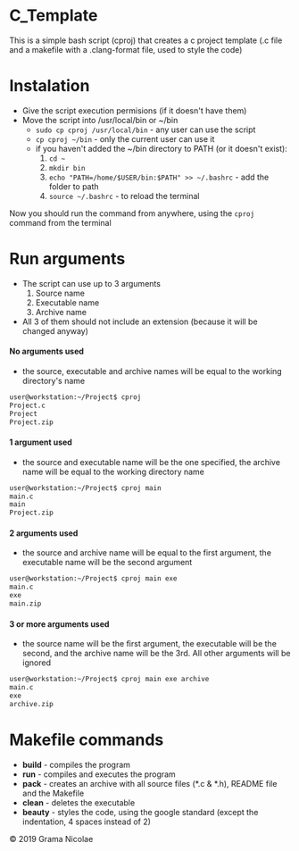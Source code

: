 # C_Template

This is a simple bash script (cproj) that creates a c project template (.c file and a makefile with a .clang-format file, used to style the code)

# Instalation
- Give the script execution permisions (if it doesn't have them)
` `
- Move the script into /usr/local/bin or ~/bin
    - `sudo cp cproj /usr/local/bin` - any user can use the script
    - `cp cproj ~/bin` - only the current user can use it
    - if you haven't added the ~/bin directory to PATH (or it doesn't exist): 
        1. `cd ~`
        2. `mkdir bin`
        3. `echo "PATH=/home/$USER/bin:$PATH" >> ~/.bashrc` - add the folder to path
        4. `source ~/.bashrc` - to reload the terminal

Now you should run the command from anywhere, using the `cproj` command from the terminal


# Run arguments
- The script can use up to 3 arguments
    1. Source name
    2. Executable name
    3. Archive name
- All 3 of them should not include an extension (because it will be changed anyway)

#### No arguments used
- the source, executable and archive names will be equal to the working directory's name
```bash
user@workstation:~/Project$ cproj
Project.c
Project
Project.zip
```

#### 1 argument used
- the source and executable name will be the one specified, the archive name will be equal to the working directory name
```bash
user@workstation:~/Project$ cproj main
main.c
main
Project.zip
```

#### 2 arguments used
- the source and archive name will be equal to the first argument, the executable name will be
the second argument
```bash
user@workstation:~/Project$ cproj main exe
main.c
exe
main.zip
```

#### 3 or more arguments used
- the source name will be the first argument, the executable will be the second, and the archive name will be the 3rd. All other arguments will be ignored
```bash
user@workstation:~/Project$ cproj main exe archive
main.c
exe
archive.zip
```

# Makefile commands

- **build** - compiles the program
- **run** - compiles and executes the program
- **pack** - creates an archive with all source files (*.c & *.h), README file and the Makefile
- **clean** - deletes the executable
- **beauty** - styles the code, using the google standard (except the indentation, 4 spaces instead of 2)

© 2019 Grama Nicolae
